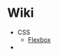 # Wiki
<ul>
  <li>CSS
    <ul>
      <li><a href="https://github.com/sundicide/Wiki/blob/master/CSS/Flexbox/README.md">Flexbox</a></li>
    </ul>
  </li>
  <li></li>
</ul>
